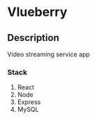# Vlueberry

## Description

Video streaming service app

### Stack
1. React
2. Node
3. Express
4. MySQL
